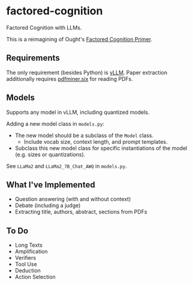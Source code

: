 # factored-cognition
Factored Cognition with LLMs.

This is a reimagining of Ought's [Factored Cognition Primer](https://primer.ought.org/).

## Requirements
The only requirement (besides Python) is [vLLM](https://docs.vllm.ai/en/latest/).
Paper extraction additionally requires [pdfminer.six](https://pypi.org/project/pdfminer.six/) for reading PDFs.

## Models
Supports any model in vLLM, including quantized models.

Adding a new model class in ```models.py```:
- The new model should be a subclass of the ```Model``` class.
  - Include vocab size, context length, and prompt templates.
- Subclass this new model class for specific instantiations of the model (e.g. sizes or quantizations).

See ```LLaMa2``` and ```LLaMa2_7B_Chat_AWQ``` in ```models.py```.

## What I've Implemented
- Question answering (with and without context)
- Debate (including a judge)
- Extracting title, authors, abstract, sections from PDFs

## To Do
- Long Texts
- Amplification
- Verifiers
- Tool Use
- Deduction
- Action Selection
